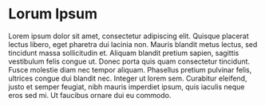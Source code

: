 # Lorum Ipsum

Lorem ipsum dolor sit amet, consectetur adipiscing elit. Quisque placerat lectus libero, eget pharetra dui lacinia non. Mauris blandit metus lectus, sed tincidunt massa sollicitudin et. Aliquam blandit pretium sapien, sagittis vestibulum felis congue ut. Donec porta quis quam consectetur tincidunt. Fusce molestie diam nec tempor aliquam. Phasellus pretium pulvinar felis, ultrices congue dui blandit nec. Integer ut lorem sem. Curabitur eleifend, justo et semper feugiat, nibh mauris imperdiet ipsum, quis iaculis neque eros sed mi. Ut faucibus ornare dui eu commodo. 
